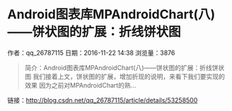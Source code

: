 # Android图表库MPAndroidChart(八)——饼状图的扩展：折线饼状图
作者：qq_26787115
日期：2016-11-22 14:38
浏览量：3876
> 简介：Android图表库MPAndroidChart(八)——饼状图的扩展：折线饼状图
  我们接着上文，饼状图的扩展，增加折现的说明，来看下我们要实现的效果  因为之前对MPAndroidChart的熟...

 链接：http://blog.csdn.net/qq_26787115/article/details/53258500

